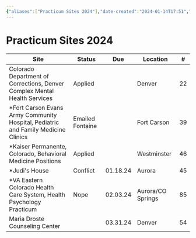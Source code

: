 ```yaml
---
{"aliases":["Practicum Sites 2024"],"date-created":"2024-01-14T17:51","date-modified":"2024-02-20T15:26","dg-publish":true,"title":"Practicum Sites 2024","permalink":"/blooms/dried/practicum-sites-2024/","dgPassFrontmatter":true}
---
```



# Practicum Sites 2024

| Site                                                                              | Status           | Due      | Location          | #   |
| --------------------------------------------------------------------------------- | ---------------- | -------- | ----------------- | --- |
| Colorado Department of Corrections, Denver Complex Mental Health Services         | Applied          |          | Denver            | 22  |
| *Fort Carson Evans Army Community Hospital, Pediatric and Family Medicine Clinics | Emailed Fontaine |          | Fort Carson       | 39  |
| *Kaiser Permanente, Colorado, Behavioral Medicine Positions                       | Applied          |          | Westminster       | 46  |
| *Judi's House                                                                     | Conflict         | 01.18.24 | Aurora            | 45  |
| *VA Eastern Colorado Health Care System, Health Psychology Practicum              | Nope             | 02.03.24 | Aurora/CO Springs | 85  |
| Maria Droste Counseling Center                                                    |                  | 03.31.24 | Denver            | 54  |
